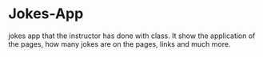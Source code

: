 # Jokes-App
jokes app that the instructor has done with class. It show the application of the pages, how many jokes are on the pages, links and much more.
